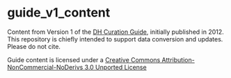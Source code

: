 guide_v1_content
================
Content from Version 1 of the [DH Curation Guide](http://guide.dhcuration.org/), initially published in 2012. This repository is chiefly intended to support data conversion and updates. Please do not cite.

Guide content is licensed under a [Creative Commons Attribution-NonCommercial-NoDerivs 3.0 Unported License](http://creativecommons.org/licenses/by-nc-nd/3.0/)

